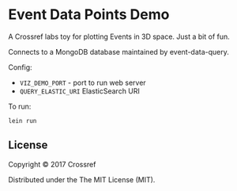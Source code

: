 # Event Data Points Demo

A Crossref labs toy for plotting Events in 3D space. Just a bit of fun.

Connects to a MongoDB database maintained by event-data-query.

Config:

 - `VIZ_DEMO_PORT` - port to run web server
 - `QUERY_ELASTIC_URI` ElasticSearch URI

To run:

    lein run

## License

Copyright © 2017 Crossref

Distributed under the The MIT License (MIT).

